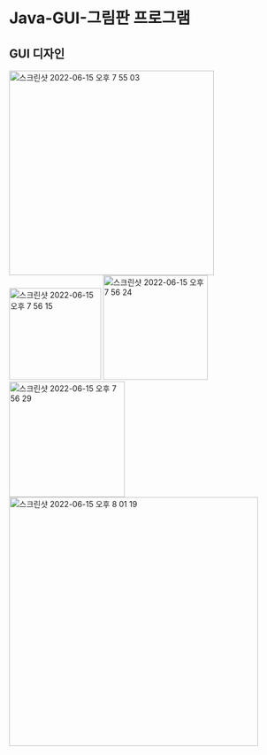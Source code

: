 # Java-GUI-그림판 프로그램

## GUI 디자인

<img width="370" alt="스크린샷 2022-06-15 오후 7 55 03" src="https://user-images.githubusercontent.com/86194303/173811904-a5b8b66a-fee5-450b-a6fc-9b6f6ab96eb3.png">
<img width="166" alt="스크린샷 2022-06-15 오후 7 56 15" src="https://user-images.githubusercontent.com/86194303/173811914-22a7b471-e319-42f9-afbe-239757e8bb05.png">
<img width="189" alt="스크린샷 2022-06-15 오후 7 56 24" src="https://user-images.githubusercontent.com/86194303/173811916-a71a3cbc-5676-4852-b84c-3fcdca3a2df2.png">
<img width="209" alt="스크린샷 2022-06-15 오후 7 56 29" src="https://user-images.githubusercontent.com/86194303/173811917-6eab6df3-5fd8-4c86-a302-3ce8e56d879e.png">
<img width="450" alt="스크린샷 2022-06-15 오후 8 01 19" src="https://user-images.githubusercontent.com/86194303/173812055-b884bada-c3cc-4fba-ae9b-1957e68fb233.png">
